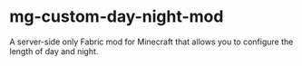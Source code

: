 # mg-custom-day-night-mod
A server-side only Fabric mod for Minecraft that allows you to configure the length of day and night.
